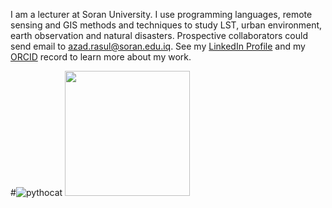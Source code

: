 I am a lecturer at Soran University. I use programming languages, remote sensing and GIS methods and techniques to study LST, urban environment, earth observation and natural disasters. Prospective collaborators could send email to azad.rasul@soran.edu.iq. See my [LinkedIn Profile](https://www.linkedin.com/in/azad-rasul-1860abb1/)
and my [ORCID](https://orcid.org/0000-0001-5141-0577) record to learn more about my work.

#![pythocat](https://octodex.github.com/images/pythocat.png)
<img src="https://octodex.github.com/images/pythocat.png"
height="200">
